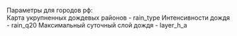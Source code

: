 


Параметры для городов рф:  
    Карта укрупненных дождевых районов - rain_type 
    Интенсивности дождя  - rain_q20 
    Максимальный суточный слой дождя - layer_h_a